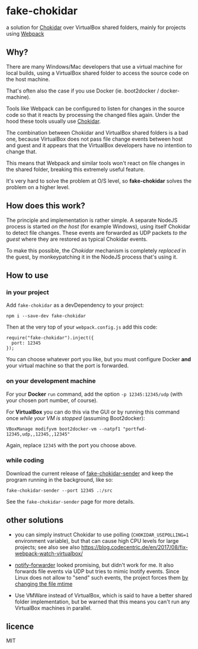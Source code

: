 # fake-chokidar

a solution for [Chokidar](https://github.com/paulmillr/chokidar) over VirtualBox
shared folders, mainly for projects using [Webpack](http://webpack.github.io/)


## Why?

There are many Windows/Mac developers that use a virtual machine for local
builds, using a VirtualBox shared folder to access the source code on the host
machine.

That's often also the case if you use Docker (ie. boot2docker / docker-machine).

Tools like Webpack can be configured to listen for changes in the source code
so that it reacts by processing the changed files again. Under the hood these
tools usually use [Chokidar](https://github.com/paulmillr/chokidar).

The combination between Chokidar and VirtualBox shared folders is a bad one,
because VirtualBox does not pass file change events between host and guest and
it appears that the VirtualBox developers have no intention to change that.

This means that Webpack and similar tools won't react on file changes in the
shared folder, breaking this extremely useful feature.

It's very hard to solve the problem at O/S level, so **fake-chokidar** solves
the problem on a higher level.


## How does this work?

The principle and implementation is rather simple. A separate NodeJS process is
started *on the host* (for example Windows), using itself Chokidar to detect
file changes. These events are forwarded as UDP packets *to the guest* where
they are restored as typical Chokidar events.

To make this possible, the *Chokidar* mechanism is completely *replaced* in the
guest, by monkeypatching it in the NodeJS process that's using it.

## How to use

### in your project

Add `fake-chokidar` as a devDependency to your project:

```
npm i --save-dev fake-chokidar
```


Then at the very top of your `webpack.config.js` add this code:

```
require("fake-chokidar").inject({
  port: 12345
});
```

You can choose whatever port you like, but you must configure Docker **and**
your virtual machine so that the port is forwarded.


### on your development machine

For your **Docker** `run` command, add the option `-p 12345:12345/udp` (with your
chosen port number, of course).

For **VirtualBox** you can do this via the GUI or by running this command once
*while your VM is stopped* (assuming Boot2docker):

```
VBoxManage modifyvm boot2docker-vm --natpf1 "portfwd-12345,udp,,12345,,12345"
```

Again, replace `12345` with the port you choose above.


### while coding

Download the current release of [fake-chokidar-sender](https://github.com/jampy/fake-chokidar-sender/releases)
and keep the program running in the background, like so:

```
fake-chokidar-sender --port 12345 .:/src
```

See the `fake-chokidar-sender` page for more details.


## other solutions

- you can simply instruct Chokidar to use polling (`CHOKIDAR_USEPOLLING=1`
  environment variable), but that can cause high CPU levels for large projects;
  see also see also https://blog.codecentric.de/en/2017/08/fix-webpack-watch-virtualbox/

- [notify-forwarder](https://github.com/mhallin/notify-forwarder) looked
  promising, but didn't work for me. It also forwards file events via UDP but
  tries to mimic Inotify events. Since Linux does not allow to "send" such
  events, the project forces them [by changing the file mtime](https://github.com/mhallin/notify-forwarder/issues/2#issuecomment-143846590)

- Use VMWare instead of VirtualBox, which is said to have a better shared folder
  implementation, but be warned that this means you can't run any VirtualBox
 machines in parallel.


## licence

MIT